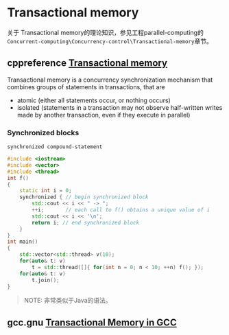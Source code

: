 # Transactional memory

关于 Transactional memory的理论知识，参见工程parallel-computing的`Concurrent-computing\Concurrency-control\Transactional-memory`章节。

## cppreference [Transactional memory](https://en.cppreference.com/w/cpp/language/transactional_memory)

Transactional memory is a concurrency synchronization mechanism that combines groups of statements in transactions, that are

- atomic (either all statements occur, or nothing occurs)
- isolated (statements in a transaction may not observe half-written writes made by another transaction, even if they execute in parallel)

### Synchronized blocks

`synchronized compound-statement`

```C++
#include <iostream>
#include <vector>
#include <thread>
int f()
{
    static int i = 0;
    synchronized { // begin synchronized block
        std::cout << i << " -> ";
        ++i;       // each call to f() obtains a unique value of i
        std::cout << i << '\n';
        return i; // end synchronized block
    }
}
int main()
{
    std::vector<std::thread> v(10);
    for(auto& t: v)
        t = std::thread([]{ for(int n = 0; n < 10; ++n) f(); });
    for(auto& t: v)
        t.join();
}

```

> NOTE: 非常类似于Java的语法。

## gcc.gnu [Transactional Memory in GCC](https://gcc.gnu.org/wiki/TransactionalMemory)